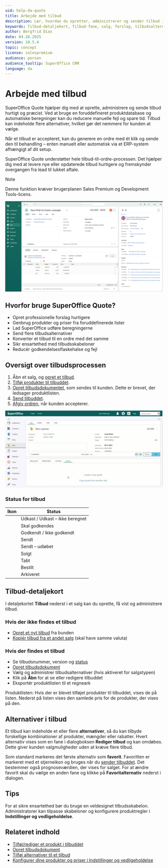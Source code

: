 ```yaml
---
uid: help-da-quote
title: Arbejde med tilbud
description: Lær, hvordan du opretter, administrerer og sender tilbud i SuperOffice CRM for at strømline salgsprocessen og minimere fejl.
keywords: Tilbud-detaljekort, Tilbud-fane, salg, forslag, tilbudsalternativ, tilbud-til-ordre, tilbud
author: Bergfrid Dias
date: 04.28.2025
version: 10.5.4
topic: concept
license: salespremium
audience: person
audience_tooltip: SuperOffice CRM
language: da
---
```


# Arbejde med tilbud

SuperOffice Quote hjælper dig med at oprette, administrere og sende tilbud hurtigt og præcist. Ved at bruge en foruddefineret produktdatabase og automatiske beregninger kan du reducere manuelle fejl og spare tid. Tilbud kan indeholde flere alternativer, hvilket gør det nemmere for kunden at vælge.

Når et tilbud er accepteret, kan du generere en ordre med ét klik og sende den til behandling – enten manuelt eller automatisk via et ERP-system afhængigt af dit setup.

SuperOffice Quote understøtter hele tilbud-til-ordre-processen. Det hjælper dig med at levere nye eller opdaterede tilbud hurtigere og fremskynder overgangen fra lead til lukket aftale.

> [!NOTE]
> Denne funktion kræver brugerplanen Sales Premium og Development Tools-licens.

![Tilbud-skærmbillede, der viser et tilbud -screenshot][img1]

## Hvorfor bruge SuperOffice Quote?

* Opret professionelle forslag hurtigere
* Genbrug produkter og priser fra foruddefinerede lister
* Lad SuperOffice udføre beregningerne
* Send flere tilbudsalternativer
* Konverter et tilbud til en ordre med det samme
* Sikr ensartethed med tilbudsskabeloner
* Reducér godkendelsesflaskehalse og fejl

## Oversigt over tilbudsprocessen

1. Åbn et salg, og [opret et tilbud][1].
1. [Tilføj produkter til tilbuddet][2].
1. [Opret tilbudsdokumentet][3], som sendes til kunden. Dette er brevet, der ledsager produktlisten.
1. [Send tilbuddet][4].
1. [Afgiv ordren][5], når kunden accepterer.

![Når du klikker på knappen for at oprette et tilbud, kan du begynde at tilføje produkter og tjenester til tilbuddet (animeret) -screenshot][img2]

### <a id="status"></a>Status for tilbud

| Ikon | Status |
|---|---|
| <i class="ph ph-pencil" aria-label="Draft"></i> <i class="ph ph-calculator" aria-label="Draft – not Calculated"></i> | Udkast / Udkast – ikke beregnet |
| <i class="ph ph-question" aria-label="Needs approval"></i> | Skal godkendes |
| <i class="ph ph-check-square" aria-label="Approved"></i> <i class="ph ph-x-square" aria-label="Not approved"></i> | Godkendt / Ikke godkendt |
| <i class="ph ph-envelope-simple" aria-label="Sent"></i> | Sendt |
| <i class="ph ph-clock-counter-clockwise" aria-label="Sent – Expired"></i> | Sendt – udløbet |
| <i class="ph ph-currency-dollar" aria-hidden="true"></i> <i class="ph ph-check" aria-label="Sold"></i> | Solgt |
| <i class="ph ph-currency-dollar" aria-hidden="true"></i> <i class="ph ph-x" aria-label="Lost"></i> | Tabt |
| <i class="ph ph-shopping-cart-simple" aria-label="Ordered"></i> | Bestilt |
| <i class="ph ph-folder-simple" aria-label="Archived"></i> | Arkiveret |

## <a id="quote-tab"></a>Tilbud-detaljekort

I detaljekortet **Tilbud** nederst i et salg kan du oprette, få vist og administrere tilbud.

### Hvis der ikke findes et tilbud

* [Opret et nyt tilbud][1] fra bunden
* [Kopiér tilbud fra et andet salg][6] (skal have samme valuta)

### Hvis der findes et tilbud

* Se tilbudsnummer, version og [status](#status)
* [Opret tilbudsdokument][3]
* Vælg og administrer tilbudsalternativer (hvis aktiveret for salgstypen)
* Klik på **Åbn** for at se eller redigere tilbuddet
* Eksportér produktlisten til et regneark

Produktlisten: Hvis der er blevet tilføjet produkter til tilbuddet, vises de på listen. Nederst på listen vises den samlede pris for de produkter, der vises på den.

## <a id="alternatives"></a>Alternativer i tilbud

Et tilbud kan indeholde et eller flere **alternativer**, så du kan tilbyde forskellige kombinationer af produkter, mængder eller rabatter. Hvert alternativ vises som en fane i dialogboksen **Rediger tilbud** og kan omdøbes. Dette giver kunden valgmuligheder uden at kræve flere tilbud.

Som standard markeres det første alternativ som **favorit**. Favoritten er markeret med et stjerneikon <i class="ph ph-star" aria-label="Favorite alternative"></i> og bruges når du [sender tilbuddet][4]. Det bestemmer også prognoseværdien, der vises for salget. For at ændre favorit skal du vælge en anden fane og klikke på **Favoritalternativ** nederst i dialogen.

## Tips

For at sikre ensartethed bør du bruge en veldesignet tilbudsskabelon. Administratorer kan tilpasse skabeloner og konfigurere produktregler i **Indstillinger og vedligeholdelse**.

## Relateret indhold

* [Tilføj/rediger et produkt i tilbuddet][2]
* [Opret tilbudsdokument][3]
* [Tilføj alternativer til et tilbud][7]
* [Konfigurer dine produkter og priser i Indstillinger og vedligeholdelse][11]

<!-- Refererede links -->
[1]: create.md
[2]: create.md#add-products
[6]: create.md#copy
[3]: create-quote-document.md
[4]: send.md
[5]: place-order.md
[7]: add-alternative.md
[11]: ../../admin/quote/price-list-and-products.md

[img1]: ../../../../media/loc/en/sale/quote-management.png
[img2]: ../../../../media/loc/en/sale/quote-create-send.gif

